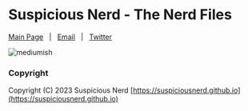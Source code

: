 # Suspicious Nerd - The Nerd Files

[Main Page](https://suspiciousnerd.github.io) &nbsp; | &nbsp; [Email](mailto:suspiciousnerd@proton.me) &nbsp; | &nbsp; [Twitter](https://twitter.com/suspiciousnerd) &nbsp;

![mediumish](assets/images/readmeimage.png)


### Copyright

Copyright (C) 2023 Suspicious Nerd [https://suspiciousnerd.github.io](https://suspiciousnerd.github.io)
